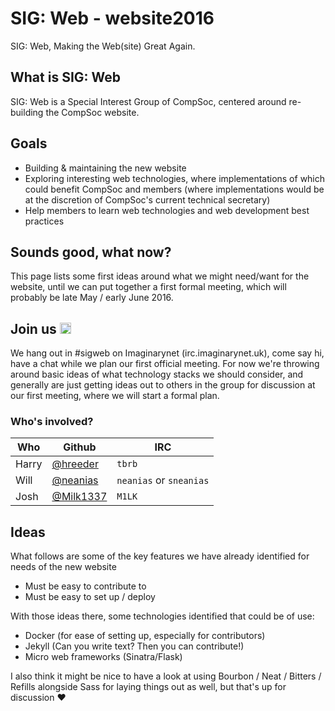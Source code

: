 # SIG: Web - website2016
SIG: Web, Making the Web(site) Great Again.

## What is SIG: Web
SIG: Web is a Special Interest Group of CompSoc, centered around re-building the CompSoc website.

## Goals
* Building & maintaining the new website
* Exploring interesting web technologies, where implementations of which could benefit CompSoc and members (where implementations would be at the discretion of CompSoc's current technical secretary)
* Help members to learn web technologies and web development best practices

## Sounds good, what now?
This page lists some first ideas around what we might need/want for the website, until we can put together a first formal meeting, which will probably be late May / early June 2016.

## Join us <a href="https://www.irccloud.com/invite?channel=%23sigweb&amp;hostname=irc.imaginarynet.uk&amp;port=6697&amp;ssl=1" target="_blank"><img src="https://www.irccloud.com/invite-svg?channel=%23sigweb&amp;hostname=irc.imaginarynet.uk&amp;port=6697&amp;ssl=1"  height="18"></a>
We hang out in #sigweb on Imaginarynet (irc.imaginarynet.uk), come say hi, have a chat while we plan our first official meeting. For now we're throwing around basic ideas of what technology stacks we should consider, and generally are just getting ideas out to others in the group for discussion at our first meeting, where we will start a formal plan.

### Who's involved?
Who | Github | IRC
----|--------|----
Harry | [@hreeder](https://github.com/hreeder) | `tbrb`
Will | [@neanias](https://github.com/neanias) | `neanias` or `sneanias`
Josh | [@Milk1337](https://github.com/Milk1337) | `M1LK`

## Ideas
What follows are some of the key features we have already identified for needs of the new website
* Must be easy to contribute to
* Must be easy to set up / deploy

With those ideas there, some technologies identified that could be of use:
* Docker (for ease of setting up, especially for contributors)
* Jekyll (Can you write text? Then you can contribute!)
* Micro web frameworks (Sinatra/Flask)

I also think it might be nice to have a look at using Bourbon / Neat / Bitters / Refills alongside Sass for laying things out as well, but that's up for discussion :heart:
